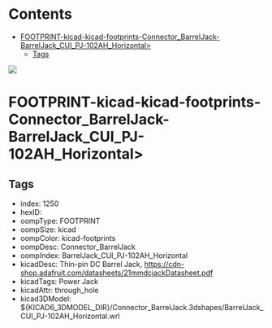 



Contents
========

* [FOOTPRINT-kicad-kicad-footprints-Connector_BarrelJack-BarrelJack_CUI_PJ-102AH_Horizontal>](#footprint-kicad-kicad-footprints-connector_barreljack-barreljack_cui_pj-102ah_horizontal)
	* [Tags](#tags)
  
![][im]
# FOOTPRINT-kicad-kicad-footprints-Connector_BarrelJack-BarrelJack_CUI_PJ-102AH_Horizontal>

## Tags

- index: 1250
- hexID: 
- oompType: FOOTPRINT
- oompSize: kicad
- oompColor: kicad-footprints
- oompDesc: Connector_BarrelJack
- oompIndex: BarrelJack_CUI_PJ-102AH_Horizontal
- kicadDesc: Thin-pin DC Barrel Jack, https://cdn-shop.adafruit.com/datasheets/21mmdcjackDatasheet.pdf
- kicadTags: Power Jack
- kicadAttr: through_hole
- kicad3DModel: ${KICAD6_3DMODEL_DIR}/Connector_BarrelJack.3dshapes/BarrelJack_CUI_PJ-102AH_Horizontal.wrl



[im]: image.png
